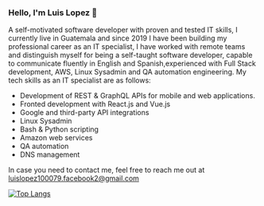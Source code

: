 ### Hello, I'm Luis Lopez 👋

A self-motivated software developer with proven and tested IT skills, I currently live in Guatemala and since 2019 I have been building my professional career as an IT specialist, I have worked with remote teams and distinguish myself for being a self-taught software developer, capable to communicate fluently in English and Spanish,experienced with Full Stack development, AWS, Linux Sysadmin and QA automation engineering. My tech skills as an IT specialist are as follows:

* Development of REST & GraphQL APIs for mobile and web applications.
* Fronted development with React.js and Vue.js
* Google and third-party API integrations
* Linux Sysadmin
* Bash & Python scripting
* Amazon web services
* QA automation
* DNS management

In case you need to contact me, feel free to reach me out at luislopez100079.facebook2@gmail.com

[![Top Langs](https://github-readme-stats.vercel.app/api/top-langs/?username=Luis-Rene-Lopez&langs_count=10)](https://github.com/anuraghazra/github-readme-stats)

<!--
**Luis-Rene-Lopez/Luis-Rene-Lopez** is a ✨ _special_ ✨ repository because its `README.md` (this file) appears on your GitHub profile.

Here are some ideas to get you started:

- 🔭 I’m currently working on ...
- 🌱 I’m currently learning ...
- 👯 I’m looking to collaborate on ...
- 🤔 I’m looking for help with ...
- 💬 Ask me about ...
- 📫 How to reach me: ...
- 😄 Pronouns: ...
- ⚡ Fun fact: ...
-->
